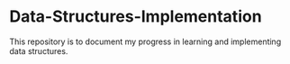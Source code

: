 # Data-Structures-Implementation
This repository is to document my progress in learning and implementing data structures.

